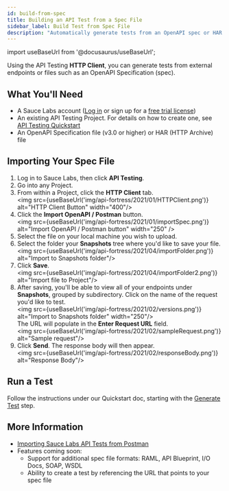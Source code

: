 ```yaml
---
id: build-from-spec
title: Building an API Test from a Spec File
sidebar_label: Build Test from Spec File
description: "Automatically generate tests from an OpenAPI spec or HAR file."
---
```


import useBaseUrl from '@docusaurus/useBaseUrl';

Using the API Testing **HTTP Client**, you can generate tests from external endpoints or files such as an OpenAPI Specification (spec).

## What You'll Need

* A Sauce Labs account ([Log in](https://accounts.saucelabs.com/am/XUI/#login/) or sign up for a [free trial license](https://saucelabs.com/sign-up))
* An existing API Testing Project. For details on how to create one, see [API Testing Quickstart](/api-testing/quickstart/)
* An OpenAPI Specification file (v3.0 or higher) or HAR (HTTP Archive) file


## Importing Your Spec File

1. Log in to Sauce Labs, then click **API Testing**.
2. Go into any Project.
3. From within a Project, click the __HTTP Client__ tab.<br/><img src={useBaseUrl('img/api-fortress/2021/01/HTTPClient.png')} alt="HTTP Client Button" width="400"/>
4. Click the **Import OpenAPI / Postman** button.<br/><img src={useBaseUrl('img/api-fortress/2021/01/importSpec.png')} alt="Import OpenAPI / Postman button" width="250" />
5. Select the file on your local machine you wish to upload.
6. Select the folder your **Snapshots** tree where you'd like to save your file.<br/><img src={useBaseUrl('img/api-fortress/2021/04/importFolder.png')} alt="Import to Snapshots folder"/>
7. Click **Save**.<br/><img src={useBaseUrl('img/api-fortress/2021/04/importFolder2.png')} alt="Import file to Project"/>
8. After saving, you'll be able to view all of your endpoints under **Snapshots**, grouped by subdirectory. Click on the name of the request you'd like to test.<br/><img src={useBaseUrl('img/api-fortress/2021/02/versions.png')} alt="Import to Snapshots folder" width="250"/><br/>
   The URL will populate in the **Enter Request URL** field.<br/><img src={useBaseUrl('img/api-fortress/2021/02/sampleRequest.png')} alt="Sample request"/>
9. Click **Send**. The response body will then appear.<br/><img src={useBaseUrl('img/api-fortress/2021/02/responseBody.png')} alt="Response Body"/>


## Run a Test

Follow the instructions under our Quickstart doc, starting with the [Generate Test](/api-testing/quickstart/#generate-test) step.


## More Information

* [Importing Sauce Labs API Tests from Postman](/api-testing/import-postman-collection/)
* Features coming soon:
   * Support for additional spec file formats: RAML, API Blueprint, I/O Docs, SOAP, WSDL
   * Ability to create a test by referencing the URL that points to your spec file

